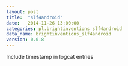 ```yaml
---
layout: post
title:  "slf4android"
date:   2014-11-26 13:00:00
categories: pl.brightinventions slf4android
data_name: brightinventions_slf4android
version: 0.0.8
---
```


Include timestamp in logcat entries
